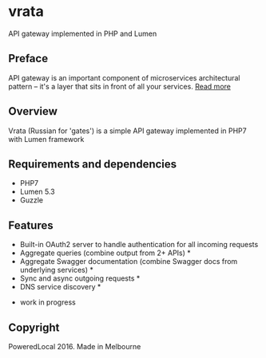 # vrata
API gateway implemented in PHP and Lumen

## Preface

API gateway is an important component of microservices architectural pattern – it's a layer that sits in front of all your services. [Read more](http://microservices.io/patterns/apigateway.html)

## Overview

Vrata (Russian for 'gates') is a simple API gateway implemented in PHP7 with Lumen framework

## Requirements and dependencies

- PHP7
- Lumen 5.3
- Guzzle

## Features

- Built-in OAuth2 server to handle authentication for all incoming requests
- Aggregate queries (combine output from 2+ APIs) *
- Aggregate Swagger documentation (combine Swagger docs from underlying services) *
- Sync and async outgoing requests *
- DNS service discovery *

* work in progress

## Copyright

PoweredLocal 2016. Made in Melbourne
